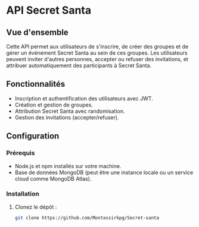 # API Secret Santa

## Vue d'ensemble

Cette API permet aux utilisateurs de s'inscrire, de créer des groupes et de gérer un événement Secret Santa au sein de ces groupes. Les utilisateurs peuvent inviter d'autres personnes, accepter ou refuser des invitations, et attribuer automatiquement des participants à Secret Santa.

## Fonctionnalités

- Inscription et authentification des utilisateurs avec JWT.
- Création et gestion de groupes.
- Attribution Secret Santa avec randomisation.
- Gestion des invitations (accepter/refuser).

## Configuration

### Prérequis

- Node.js et npm installés sur votre machine.
- Base de données MongoDB (peut être une instance locale ou un service cloud comme MongoDB Atlas).

### Installation

1. Clonez le dépôt :

   ```bash
   git clone https://github.com/Montassirkpg/Secret-santa